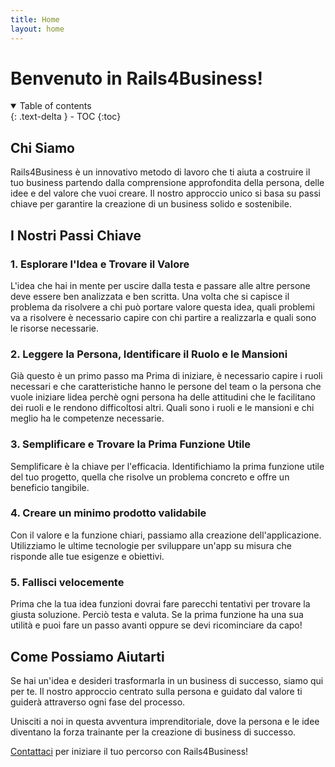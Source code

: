 ```yaml
---
title: Home
layout: home
---
```


# Benvenuto in Rails4Business!

<details open markdown="block">
  <summary>
    Table of contents
  </summary>
  {: .text-delta }
- TOC
{:toc}
</details>

## Chi Siamo

Rails4Business è un innovativo metodo di lavoro che ti aiuta a costruire il tuo business partendo dalla comprensione approfondita della persona, delle idee e del valore che vuoi creare. Il nostro approccio unico si basa su passi chiave per garantire la creazione di un business solido e sostenibile.

## I Nostri Passi Chiave



### 1. Esplorare l'Idea e Trovare il Valore

L'idea che hai in mente per uscire dalla testa e passare alle altre persone deve essere ben analizzata e ben scritta. Una volta che si capisce il problema da risolvere a chi può portare valore questa idea, quali problemi va a risolvere è necessario capire con chi partire a realizzarla e quali sono le risorse necessarie.

### 2. Leggere la Persona, Identificare il Ruolo e le Mansioni

Già questo è un primo passo ma Prima di iniziare, è necessario capire i ruoli necessari e che caratteristiche hanno le persone del team o la persona che vuole iniziare lidea perchè ogni persona ha delle attitudini che le facilitano dei ruoli e le rendono difficoltosi altri. Quali sono i ruoli e le mansioni e chi meglio ha le competenze necessarie.

### 3. Semplificare e Trovare la Prima Funzione Utile

Semplificare è la chiave per l'efficacia. Identifichiamo la prima funzione utile del tuo progetto, quella che risolve un problema concreto e offre un beneficio tangibile.

### 4. Creare un minimo prodotto validabile

Con il valore e la funzione chiari, passiamo alla creazione dell'applicazione. Utilizziamo le ultime tecnologie per sviluppare un'app su misura che risponde alle tue esigenze e obiettivi. 

### 5. Fallisci velocemente

Prima che la tua idea funzioni dovrai fare parecchi tentativi per trovare la giusta soluzione. Perciò testa e valuta. Se la prima funzione ha una sua utilità e puoi fare un passo avanti oppure se devi ricominciare da capo!


## Come Possiamo Aiutarti

Se hai un'idea e desideri trasformarla in un business di successo, siamo qui per te. Il nostro approccio centrato sulla persona e guidato dal valore ti guiderà attraverso ogni fase del processo.

Unisciti a noi in questa avventura imprenditoriale, dove la persona e le idee diventano la forza trainante per la creazione di business di successo.

[Contattaci](#) per iniziare il tuo percorso con Rails4Business!